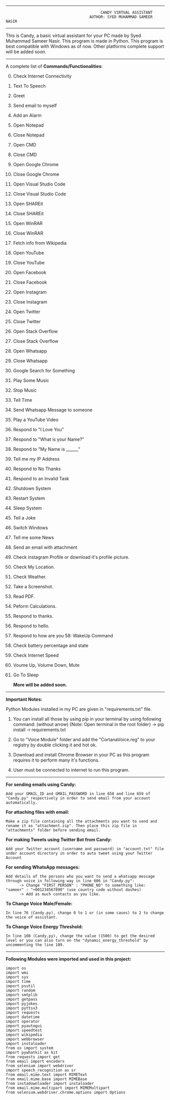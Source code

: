 -----------------------------------------------------------------------------------------------------------------
                                              CANDY VIRTUAL ASSISTANT
                                         AUTHOR: SYED MUHAMMAD SAMEER NASIR
-----------------------------------------------------------------------------------------------------------------

This is Candy, a basic virtual assistant for your PC made by Syed Muhammad Sameer Nasir. This program is made in Python.
This program is best compatible with Windows as of now. Other platforms complete support will be added soon.

-----------------------------------------------------------------------------------------------------------------
A complete list of **Commands/Functionalities**:

0. Check Internet Connectivity
1. Text To Speech
2. Greet
3. Send email to myself
4. Add an Alarm
5. Open Notepad
6. Close Notepad
7. Open CMD
8. Close CMD
9. Open Google Chrome
10. Close Google Chrome
11. Open Visual Studio Code
12. Close Visual Studio Code
13. Open SHAREit
14. Close SHAREit
15. Open WinRAR
16. Close WinRAR
17. Fetch info from Wikipedia
18. Open YouTube
19. Close YouTube
20. Open Facebook
21. Close Facebook
22. Open Instagram
23. Close Instagram
24. Open Twitter
25. Close Twitter
26. Open Stack Overflow
27. Close Stack Overflow
28. Open Whatsapp
29. Close Whatsapp
30. Google Search for Something
31. Play Some Music
32. Stop Music
33. Tell Time
34. Send Whatsapp Message to someone
35. Play a YouTube Video
36. Respond to "I Love You"
37. Respond to "What is your Name?"
38. Respond to "My Name is ______"
39. Tell me my IP Address
40. Respond to No Thanks
41. Respond to an Invalid Task
42. Shutdown System
43. Restart System
44. Sleep System
45. Tell a Joke
46. Switch Windows
47. Tell me some News 
48. Send an email with attachment
49. Check instagram Profile or download it's profile picture.
50. Check My Location.
51. Check Weather.
52. Take a Screenshot.
53. Read PDF.
54. Peform Calculations.
55. Respond to thanks.
56. Respond to hello.
57. Respond to how are you
58: WakeUp Command
59. Check battery percentage and state
60. Check Internet Speed
61. Voume Up, Volume Down, Mute
62. Go To Sleep

    **More will be added soon.**

-----------------------------------------------------------------------------------------------------------------
**Important Notes:**

Python Modules installed in my PC are given in "requirements.txt" file. 
1. You can install all those by using pip in your terminal by using following command: (without arrow) {Note: Open terminal in the root folder}
      -> pip install -r requirements.txt

2. Go to "Voice Module" folder and add the "CortanaVoice.reg" to your registry by double clicking it and hot ok.

3. Download and install Chrome Browser in your PC as this program requires it to perform many it's functions.

4. User must be connected to internet to run this program.

-----------------------------------------------------------------------------------------------------------------
**For sending emails using Candy:**

    Add your GMAIL_ID and GMAIL_PASSWORD in line 658 and line 659 of "Candy.py" respectively in order to send email from your account automatically.
    
**For attaching files with email:**
    
    Make a zip file containing all the attachments you want to send and rename it as "attachment.zip". Then place this zip file in "attachments" folder before sending email.

**For making Tweets using Twitter Bot from Candy:**
    
    Add your Twitter account (username and password) in "account.txt" file under account directory in order to auto tweet using your Twitter Account

**For sending WhatsApp messages:**
    
    Add details of the persons who you want to send a whatsapp message through voice in following way in line 606 in "Candy.py":
          -> Change "FIRST_PERSON" : "PHONE_NO" to something like:   "sameer" : "+001234567890" (use country code without dashes)
          -> Add as much contacts as you like.
          
**To Change Voice Male/Female:**

    In line 76 (Candy.py), change 0 to 1 or (in some cases) to 2 to change the voice of assistant.
   
**To Change Voice Energy Threshold:**

    In line 108 (Candy.py), change the value (1500) to get the desired level or you can also turn on the "dynamic_energy_threshold" by uncommenting the line 109.
          
-----------------------------------------------------------------------------------------------------------------

**Following Modules were imported and used in this project:**

    import os
    import wmi
    import sys
    import time
    import psutil
    import random
    import smtplib
    import getpass
    import pyjokes
    import pyttsx3
    import requests
    import datetime
    import operator
    import pyautogui
    import speedtest
    import wikipedia
    import webbrowser
    import instaloader
    from os import system
    import pywhatkit as kit
    from requests import get
    from email import encoders
    from selenium import webdriver
    import speech_recognition as sr
    from email.mime.text import MIMEText
    from email.mime.base import MIMEBase
    from instadownloader import instaloader
    from email.mime.multipart import MIMEMultipart 
    from selenium.webdriver.chrome.options import Options 
